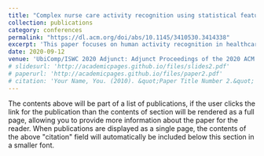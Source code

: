 ```yaml
---
title: "Complex nurse care activity recognition using statistical features"
collection: publications
category: conferences
permalink: "https://dl.acm.org/doi/abs/10.1145/3410530.3414338"
excerpt: 'This paper focuses on human activity recognition in healthcare by analyzing sensor-based accelerometer data to predict 12 nurse care activities in both lab and real-life settings. The study addresses data imbalance and activity variability, employing noise filtering, windowing techniques, and feature extraction, ultimately achieving 65% accuracy and a 40% F1 score using a Random Forest classifier.'
date: 2020-09-12
venue: 'UbiComp/ISWC 2020 Adjunct: Adjunct Proceedings of the 2020 ACM International Joint Conference on Pervasive and Ubiquitous Computing and Proceedings of the 2020 ACM International Symposium on Wearable Computers'
# slidesurl: 'http://academicpages.github.io/files/slides2.pdf'
# paperurl: 'http://academicpages.github.io/files/paper2.pdf'
# citation: 'Your Name, You. (2010). &quot;Paper Title Number 2.&quot; <i>Journal 1</i>. 1(2).'
---
```


The contents above will be part of a list of publications, if the user clicks the link for the publication than the contents of section will be rendered as a full page, allowing you to provide more information about the paper for the reader. When publications are displayed as a single page, the contents of the above "citation" field will automatically be included below this section in a smaller font.